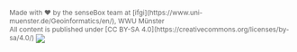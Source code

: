 <span style="color: #666; font-size: 85%;">
    Made with &hearts; by the senseBox team at [ifgi](https://www.uni-muenster.de/Geoinformatics/en/), WWU Münster
</span>
<span style="color: #666; font-size: 85%; float: right; align: center;">
    All content is published under [CC BY-SA 4.0](https://creativecommons.org/licenses/by-sa/4.0/)
    <img src="https://licensebuttons.net/l/by-sa/4.0/88x31.png" align="center" />
</span>

<!-- Matomo Image Tracker-->
<img src="https://piwik.sensebox.kaufen/nonono.php?idsite=3&amp;rec=1" style="border:0" alt="" />
<!-- End Matomo -->
